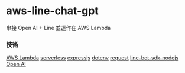 # aws-line-chat-gpt

串接 Open AI + Line 並運作在 AWS Lambda 

### 技術
<a href="https://aws.amazon.com/tw/lambda/" target="_blank">AWS Lambda</a>
<a href="https://www.serverless.com/" target="_blank">serverless</a>
<a href="https://expressjs.com/zh-tw/" target="_blank">expressjs</a>
<a href="https://github.com/motdotla/dotenv#readme" target="_blank">dotenv</a>
<a href="https://github.com/request/request#readme" target="_blank">request</a>
<a href="https://github.com/line/line-bot-sdk-nodejs" target="_blank">line-bot-sdk-nodejs</a>
<a href="https://beta.openai.com/docs/api-reference/introduction" target="_blank">Open AI</a>

